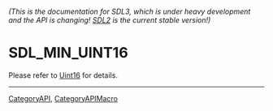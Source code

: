 ###### (This is the documentation for SDL3, which is under heavy development and the API is changing! [SDL2](https://wiki.libsdl.org/SDL2/) is the current stable version!)
# SDL_MIN_UINT16

Please refer to [Uint16](Uint16) for details.

----
[CategoryAPI](CategoryAPI), [CategoryAPIMacro](CategoryAPIMacro)

